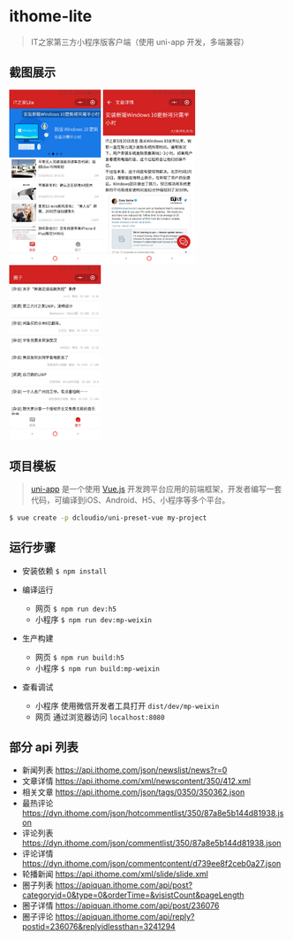 # ithome-lite

> IT之家第三方小程序版客户端（使用 uni-app 开发，多端兼容）

## 截图展示

<p>
  <img alt="新闻列表" src="./screenshots/news.jpg" width="33%" />
  <img alt="新闻详情" src="./screenshots/detail.jpg" width="33%" />
  <img alt="圈子列表" src="./screenshots/quanzi.jpg" width="33%" />
</p>

## 项目模板

> [uni-app](https://uniapp.dcloud.io) 是一个使用 [Vue.js](https://vuejs.org) 开发跨平台应用的前端框架，开发者编写一套代码，可编译到iOS、Android、H5、小程序等多个平台。

``` bash
$ vue create -p dcloudio/uni-preset-vue my-project
```

## 运行步骤

* 安装依赖 `$ npm install`

* 编译运行
  - 网页 `$ npm run dev:h5`
  - 小程序 `$ npm run dev:mp-weixin`

* 生产构建
  - 网页 `$ npm run build:h5`
  - 小程序 `$ npm run build:mp-weixin`

* 查看调试
  - 小程序 使用微信开发者工具打开 `dist/dev/mp-weixin`
  - 网页 通过浏览器访问 `localhost:8080`

## 部分 api 列表

* 新闻列表 https://api.ithome.com/json/newslist/news?r=0
* 文章详情 https://api.ithome.com/xml/newscontent/350/412.xml
* 相关文章 https://api.ithome.com/json/tags/0350/350362.json
* 最热评论 https://dyn.ithome.com/json/hotcommentlist/350/87a8e5b144d81938.json
* 评论列表 https://dyn.ithome.com/json/commentlist/350/87a8e5b144d81938.json
* 评论详情 https://dyn.ithome.com/json/commentcontent/d739ee8f2ceb0a27.json
* 轮播新闻 https://api.ithome.com/xml/slide/slide.xml
* 圈子列表 https://apiquan.ithome.com/api/post?categoryid=0&type=0&orderTime=&visistCount&pageLength
* 圈子详情 https://apiquan.ithome.com/api/post/236076
* 圈子评论 https://apiquan.ithome.com/api/reply?postid=236076&replyidlessthan=3241294
